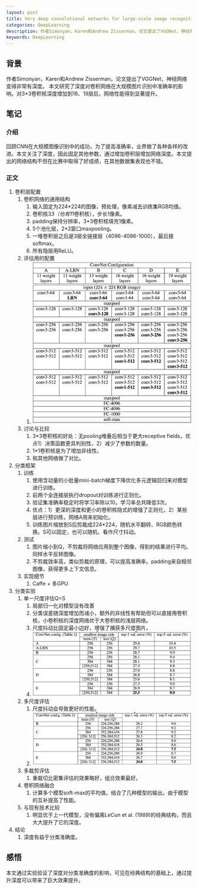 ```yaml
---
layout: post
title: Very deep convolutional networks for large-scale image recognition 笔记
categories: DeepLearning
description: 作者Simonyan，Karen和Andrew Zisserman。论文提出了VGGNet，神经网络变得非常有深度。
keywords: DeepLearning
---
```


## 背景
作者Simonyan，Karen和Andrew Zisserman。论文提出了VGGNet，神经网络变得非常有深度。
本文研究了深度对卷积网络在大规模图片识别中准确率的影响。对3*3卷积核深度增加到16、19层后，网络性能得到显著提升。

## 笔记

### 介绍
回顾CNN在大规模图像识别中的成功，为了提高准确率，业界做了各种各样的改进。本文关注了深度，因此固定其他参数，通过增加卷积层增加网络深度。本文提出的网络结构不但在比赛中取得了好成绩，在其他数据集表现也不错。

### 正文
1. 卷积层配置
    1. 卷积网络的通用结构
        1. 输入固定为224*224的图像，预处理，像素减去训练集RGB均值。
        2. 卷积核3*3（也有1*1卷积核），步长1像素。
        3. padding保持分辨率，3*3卷积核填充1像素。
        4. 5个池化层，2*2窗口maxpooling。
        5. 一堆卷积层之后是3层全链接层（4096-4096-1000），最后接softmax。
        6. 所有隐层用ReLU。
    2. 评估用的配置
        1. ![Image](/images/vgg.png)
    3. 讨论与比较
        1. 3*3卷积核的好处：无pooling堆叠后相当于更大receptive fields，优点1）决策函数更具判别性，2）减少了参数的数量。
        2. 1*1卷积核是为了增加非线性。
        3. 和其他网络做了对比。
2. 分类框架
    1. 训练
        1. 使用含动量的小批量mini-batch梯度下降优化多元逻辑回归来对模型进行训练。
        2. 前两个全连接层执行dropout对训练进行正则化。
        3. 验证集准确率稳定时将学习率除以10。学习率总共降低3次。
        4. 优点：1）更深的深度和更小的卷积核隐式的增强了正则化，2）某些层进行预训练，网络A用来初始化。
        5. 训练图片缩放到S后剪裁成224*224，随机水平翻转、RGB颜色转换。S可以固定，也可以随机、看作尺寸抖动。
    2. 测试
        1. 图片缩小到Q，不剪裁将网络应用到整个图像，得到的结果进行平均。同样水平反转图像。
        2. 不剪裁效率高，类似剪裁的原理，可以提高准确率。padding来自相邻图像，获得更多上下文信息。
    3. 实现细节
        1. Caffe + 多GPU
3. 分类实验
    1. 单一尺度评估Q=S
        1. 局部归一化对模型没有改善
        2. 分类误差随深度增加而减小，额外的非线性有帮助但可以直接用卷积核，小卷积核的深度网络优于大卷积核的浅层网络。
        3. 尺度抖动比固定最小边好，增强了捕获多尺度图片。
        4. ![Image](/images/vgg2.png)
    2. 多尺度评估
        1. 尺度抖动会导致更好的性能。
        2. ![Image](/images/vgg3.png)
    3. 多裁剪评估
        1. 重裁切比密集评估的效果略好，组合效果最好。
    4. 卷积网络融合
        1. 计算多个模型soft-max的平均值，结合了几种模型的输出。由于模型的互补提高了性能。
    5. 与现有技术比较
        1. 明显优于上一代模型，没有偏离LeCun et al. (1989)的经典结构，而且大大提升了它的深度。
4. 结论
    1. 深度有益于分类准确度。

## 感悟
本文通过实验验证了深度对分类准确度的影响，可见在经典结构的基础上，通过提升深度可以带来了巨大效果提升。